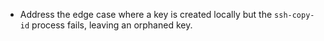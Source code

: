 - Address the edge case where a key is created locally but the `ssh-copy-id` process fails, leaving an orphaned key.
